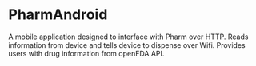 # PharmAndroid
A mobile application designed to interface with Pharm over HTTP. Reads information from device and tells device to dispense over Wifi. Provides users with drug information from openFDA API. 
